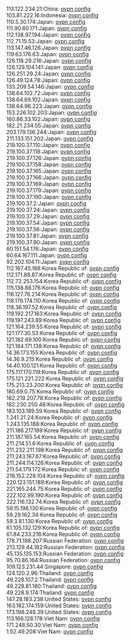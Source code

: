 113.122.234.21:China: [ovpn config](vpn/113_122_234_21.ovpn)  
103.81.222.16:Indonesia: [ovpn config](vpn/103_81_222_16.ovpn)  
110.5.30.174:Japan: [ovpn config](vpn/110_5_30_174.ovpn)  
111.90.60.171:Japan: [ovpn config](vpn/111_90_60_171.ovpn)  
112.138.97.194:Japan: [ovpn config](vpn/112_138_97_194.ovpn)  
112.71.15.53:Japan: [ovpn config](vpn/112_71_15_53.ovpn)  
113.147.46.126:Japan: [ovpn config](vpn/113_147_46_126.ovpn)  
119.63.176.63:Japan: [ovpn config](vpn/119_63_176_63.ovpn)  
126.118.29.216:Japan: [ovpn config](vpn/126_118_29_216.ovpn)  
126.129.104.141:Japan: [ovpn config](vpn/126_129_104_141.ovpn)  
126.251.29.24:Japan: [ovpn config](vpn/126_251_29_24.ovpn)  
126.49.124.78:Japan: [ovpn config](vpn/126_49_124_78.ovpn)  
133.209.54.146:Japan: [ovpn config](vpn/133_209_54_146.ovpn)  
138.64.102.72:Japan: [ovpn config](vpn/138_64_102_72.ovpn)  
138.64.69.102:Japan: [ovpn config](vpn/138_64_69_102.ovpn)  
138.64.96.223:Japan: [ovpn config](vpn/138_64_96_223.ovpn)  
153.226.102.203:Japan: [ovpn config](vpn/153_226_102_203.ovpn)  
160.86.33.102:Japan: [ovpn config](vpn/160_86_33_102.ovpn)  
182.21.234.55:Japan: [ovpn config](vpn/182_21_234_55.ovpn)  
203.179.136.244:Japan: [ovpn config](vpn/203_179_136_244.ovpn)  
211.133.151.202:Japan: [ovpn config](vpn/211_133_151_202.ovpn)  
219.100.37.110:Japan: [ovpn config](vpn/219_100_37_110.ovpn)  
219.100.37.118:Japan: [ovpn config](vpn/219_100_37_118.ovpn)  
219.100.37.126:Japan: [ovpn config](vpn/219_100_37_126.ovpn)  
219.100.37.158:Japan: [ovpn config](vpn/219_100_37_158.ovpn)  
219.100.37.165:Japan: [ovpn config](vpn/219_100_37_165.ovpn)  
219.100.37.166:Japan: [ovpn config](vpn/219_100_37_166.ovpn)  
219.100.37.169:Japan: [ovpn config](vpn/219_100_37_169.ovpn)  
219.100.37.179:Japan: [ovpn config](vpn/219_100_37_179.ovpn)  
219.100.37.190:Japan: [ovpn config](vpn/219_100_37_190.ovpn)  
219.100.37.2:Japan: [ovpn config](vpn/219_100_37_2.ovpn)  
219.100.37.24:Japan: [ovpn config](vpn/219_100_37_24.ovpn)  
219.100.37.29:Japan: [ovpn config](vpn/219_100_37_29.ovpn)  
219.100.37.54:Japan: [ovpn config](vpn/219_100_37_54.ovpn)  
219.100.37.56:Japan: [ovpn config](vpn/219_100_37_56.ovpn)  
219.100.37.81:Japan: [ovpn config](vpn/219_100_37_81.ovpn)  
219.100.37.90:Japan: [ovpn config](vpn/219_100_37_90.ovpn)  
60.151.54.176:Japan: [ovpn config](vpn/60_151_54_176.ovpn)  
60.64.167.111:Japan: [ovpn config](vpn/60_64_167_111.ovpn)  
92.202.104.11:Japan: [ovpn config](vpn/92_202_104_11.ovpn)  
112.167.45.188:Korea Republic of: [ovpn config](vpn/112_167_45_188.ovpn)  
112.171.88.87:Korea Republic of: [ovpn config](vpn/112_171_88_87.ovpn)  
112.72.253.154:Korea Republic of: [ovpn config](vpn/112_72_253_154.ovpn)  
115.138.88.176:Korea Republic of: [ovpn config](vpn/115_138_88_176.ovpn)  
116.127.76.214:Korea Republic of: [ovpn config](vpn/116_127_76_214.ovpn)  
118.176.174.110:Korea Republic of: [ovpn config](vpn/118_176_174_110.ovpn)  
118.36.197.52:Korea Republic of: [ovpn config](vpn/118_36_197_52.ovpn)  
119.192.217.163:Korea Republic of: [ovpn config](vpn/119_192_217_163.ovpn)  
119.197.243.89:Korea Republic of: [ovpn config](vpn/119_197_243_89.ovpn)  
121.164.239.55:Korea Republic of: [ovpn config](vpn/121_164_239_55.ovpn)  
121.177.30.53:Korea Republic of: [ovpn config](vpn/121_177_30_53.ovpn)  
121.182.69.100:Korea Republic of: [ovpn config](vpn/121_182_69_100.ovpn)  
121.184.171.138:Korea Republic of: [ovpn config](vpn/121_184_171_138.ovpn)  
14.36.173.155:Korea Republic of: [ovpn config](vpn/14_36_173_155.ovpn)  
14.36.9.215:Korea Republic of: [ovpn config](vpn/14_36_9_215.ovpn)  
14.40.100.121:Korea Republic of: [ovpn config](vpn/14_40_100_121.ovpn)  
175.117.170.119:Korea Republic of: [ovpn config](vpn/175_117_170_119.ovpn)  
175.121.221.222:Korea Republic of: [ovpn config](vpn/175_121_221_222.ovpn)  
175.213.23.200:Korea Republic of: [ovpn config](vpn/175_213_23_200.ovpn)  
180.69.0.75:Korea Republic of: [ovpn config](vpn/180_69_0_75.ovpn)  
182.219.207.78:Korea Republic of: [ovpn config](vpn/182_219_207_78.ovpn)  
182.230.250.48:Korea Republic of: [ovpn config](vpn/182_230_250_48.ovpn)  
183.103.189.59:Korea Republic of: [ovpn config](vpn/183_103_189_59.ovpn)  
1.241.21.24:Korea Republic of: [ovpn config](vpn/1_241_21_24.ovpn)  
1.243.135.188:Korea Republic of: [ovpn config](vpn/1_243_135_188.ovpn)  
211.186.217.189:Korea Republic of: [ovpn config](vpn/211_186_217_189.ovpn)  
211.187.165.54:Korea Republic of: [ovpn config](vpn/211_187_165_54.ovpn)  
211.214.51.6:Korea Republic of: [ovpn config](vpn/211_214_51_6.ovpn)  
211.232.211.198:Korea Republic of: [ovpn config](vpn/211_232_211_198.ovpn)  
211.243.167.67:Korea Republic of: [ovpn config](vpn/211_243_167_67.ovpn)  
211.244.114.126:Korea Republic of: [ovpn config](vpn/211_244_114_126.ovpn)  
211.54.179.172:Korea Republic of: [ovpn config](vpn/211_54_179_172.ovpn)  
218.152.228.104:Korea Republic of: [ovpn config](vpn/218_152_228_104.ovpn)  
220.123.151.189:Korea Republic of: [ovpn config](vpn/220_123_151_189.ovpn)  
221.165.244.75:Korea Republic of: [ovpn config](vpn/221_165_244_75.ovpn)  
222.102.99.190:Korea Republic of: [ovpn config](vpn/222_102_99_190.ovpn)  
222.116.132.74:Korea Republic of: [ovpn config](vpn/222_116_132_74.ovpn)  
59.15.196.130:Korea Republic of: [ovpn config](vpn/59_15_196_130.ovpn)  
59.29.162.34:Korea Republic of: [ovpn config](vpn/59_29_162_34.ovpn)  
59.3.81.130:Korea Republic of: [ovpn config](vpn/59_3_81_130.ovpn)  
61.105.132.129:Korea Republic of: [ovpn config](vpn/61_105_132_129.ovpn)  
61.84.233.218:Korea Republic of: [ovpn config](vpn/61_84_233_218.ovpn)  
178.71.198.207:Russian Federation: [ovpn config](vpn/178_71_198_207.ovpn)  
213.129.44.182:Russian Federation: [ovpn config](vpn/213_129_44_182.ovpn)  
45.135.135.153:Russian Federation: [ovpn config](vpn/45_135_135_153.ovpn)  
95.70.86.164:Russian Federation: [ovpn config](vpn/95_70_86_164.ovpn)  
109.123.231.44:Singapore: [ovpn config](vpn/109_123_231_44.ovpn)  
124.120.2.96:Thailand: [ovpn config](vpn/124_120_2_96.ovpn)  
49.228.107.2:Thailand: [ovpn config](vpn/49_228_107_2.ovpn)  
49.228.81.180:Thailand: [ovpn config](vpn/49_228_81_180.ovpn)  
49.228.9.174:Thailand: [ovpn config](vpn/49_228_9_174.ovpn)  
147.28.183.238:United States: [ovpn config](vpn/147_28_183_238.ovpn)  
163.182.174.159:United States: [ovpn config](vpn/163_182_174_159.ovpn)  
173.198.248.39:United States: [ovpn config](vpn/173_198_248_39.ovpn)  
113.166.128.178:Viet Nam: [ovpn config](vpn/113_166_128_178.ovpn)  
171.248.50.30:Viet Nam: [ovpn config](vpn/171_248_50_30.ovpn)  
1.52.49.208:Viet Nam: [ovpn config](vpn/1_52_49_208.ovpn)  
